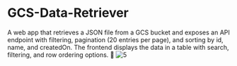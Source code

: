 # GCS-Data-Retriever
A web app that retrieves a JSON file from a GCS bucket and exposes an API endpoint with filtering, pagination (20 entries per page), and sorting by id, name, and createdOn. The frontend displays the data in a table with search, filtering, and row ordering options. 🚀
![5](https://github.com/user-attachments/assets/d6f8ff1b-6330-4102-b6bc-44093c01a939)

